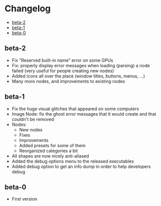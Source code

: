 # Changelog

- [beta-2](#beta-2)
- [beta-1](#beta-1)
- [beta-0](#beta-0)

## beta-2

- Fix "Reserved built-in name" error on some GPUs
- Fix: properly display error messages when loading (parsing) a node failed (very useful for people creating new nodes)
- Added icons all over the place (window titles, buttons, menus, ...)
- Many more nodes, and improvements to existing nodes

## beta-1

- Fix the huge visual glitches that appeared on some computers
- Image Node: fix the ghost error messages that it would create and that couldn't be removed
- Nodes:
  - New nodes
  - Fixes
  - Improvements
  - Added presets for some of them
  - Reorganized categories a bit
- All shapes are now nicely anti-aliased
- Added the debug options menu to the released executables
- Added debug option to get an info dump in order to help developers debug

## beta-0

- First version
